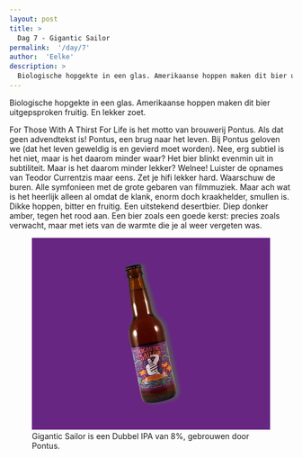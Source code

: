 ```yaml
---
layout: post
title: >
  Dag 7 - Gigantic Sailor
permalink:  '/day/7'
author:  'Eelke'
description: >
  Biologische hopgekte in een glas. Amerikaanse hoppen maken dit bier uitgepsproken fruitig. En lekker zoet.
---
```

<p class='intro'><span class='dropcap'>B</span>iologische hopgekte in een glas. Amerikaanse hoppen maken dit bier uitgepsproken fruitig. En lekker zoet.</p>

For Those With A Thirst For Life is het motto van brouwerij Pontus. Als dat geen advendtekst is! Pontus, een brug naar het leven. Bij Pontus geloven we (dat het leven geweldig is en gevierd moet worden). Nee, erg subtiel is het niet, maar is het daarom minder waar? Het bier blinkt evenmin uit in subtiliteit. Maar is het daarom minder lekker? Welnee! Luister de opnames van Teodor Currentzis maar eens. Zet je hifi lekker hard. Waarschuw de buren. Alle symfonieen met de grote gebaren van filmmuziek. Maar ach wat is het heerlijk alleen al omdat de klank, enorm doch kraakhelder, smullen is. Dikke hoppen, bitter en fruitig. Een uitstekend desertbier. Diep donker amber, tegen het rood aan. Een bier zoals een goede kerst: precies zoals verwacht, maar met iets van de warmte die je al weer vergeten was.      

<figure><img src='/assets/img/day_7.jpg' alt=''/> <figcaption>Gigantic Sailor is een Dubbel IPA van 8%, gebrouwen door Pontus.</figcaption></figure>
